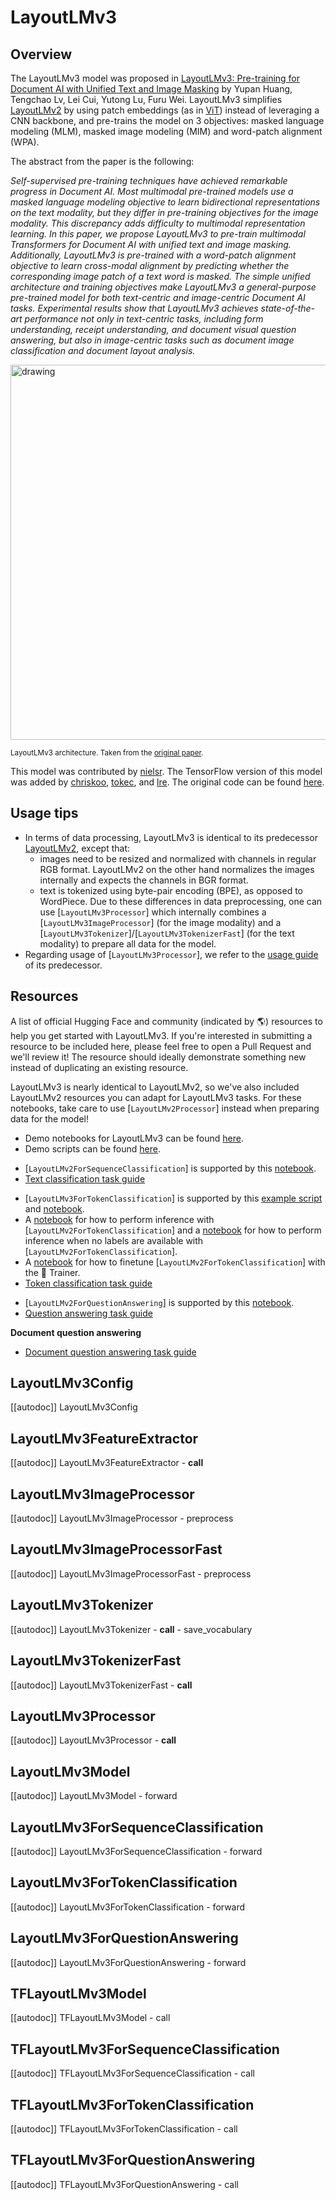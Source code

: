 <!--Copyright 2022 The HuggingFace Team. All rights reserved.

Licensed under the Apache License, Version 2.0 (the "License"); you may not use this file except in compliance with
the License. You may obtain a copy of the License at

http://www.apache.org/licenses/LICENSE-2.0

Unless required by applicable law or agreed to in writing, software distributed under the License is distributed on
an "AS IS" BASIS, WITHOUT WARRANTIES OR CONDITIONS OF ANY KIND, either express or implied. See the License for the
specific language governing permissions and limitations under the License.

⚠️ Note that this file is in Markdown but contain specific syntax for our doc-builder (similar to MDX) that may not be
rendered properly in your Markdown viewer.

-->

# LayoutLMv3

## Overview

The LayoutLMv3 model was proposed in [LayoutLMv3: Pre-training for Document AI with Unified Text and Image Masking](https://huggingface.co/papers/2204.08387) by Yupan Huang, Tengchao Lv, Lei Cui, Yutong Lu, Furu Wei.
LayoutLMv3 simplifies [LayoutLMv2](layoutlmv2) by using patch embeddings (as in [ViT](vit)) instead of leveraging a CNN backbone, and pre-trains the model on 3 objectives: masked language modeling (MLM), masked image modeling (MIM)
and word-patch alignment (WPA).

The abstract from the paper is the following:

*Self-supervised pre-training techniques have achieved remarkable progress in Document AI. Most multimodal pre-trained models use a masked language modeling objective to learn bidirectional representations on the text modality, but they differ in pre-training objectives for the image modality. This discrepancy adds difficulty to multimodal representation learning. In this paper, we propose LayoutLMv3 to pre-train multimodal Transformers for Document AI with unified text and image masking. Additionally, LayoutLMv3 is pre-trained with a word-patch alignment objective to learn cross-modal alignment by predicting whether the corresponding image patch of a text word is masked. The simple unified architecture and training objectives make LayoutLMv3 a general-purpose pre-trained model for both text-centric and image-centric Document AI tasks. Experimental results show that LayoutLMv3 achieves state-of-the-art performance not only in text-centric tasks, including form understanding, receipt understanding, and document visual question answering, but also in image-centric tasks such as document image classification and document layout analysis.*

<img src="https://huggingface.co/datasets/huggingface/documentation-images/resolve/main/layoutlmv3_architecture.png"
alt="drawing" width="600"/>

<small> LayoutLMv3 architecture. Taken from the <a href="https://huggingface.co/papers/2204.08387">original paper</a>. </small>

This model was contributed by [nielsr](https://huggingface.co/nielsr). The TensorFlow version of this model was added by [chriskoo](https://huggingface.co/chriskoo), [tokec](https://huggingface.co/tokec), and [lre](https://huggingface.co/lre). The original code can be found [here](https://github.com/microsoft/unilm/tree/master/layoutlmv3).

## Usage tips

- In terms of data processing, LayoutLMv3 is identical to its predecessor [LayoutLMv2](layoutlmv2), except that:
    - images need to be resized and normalized with channels in regular RGB format. LayoutLMv2 on the other hand normalizes the images internally and expects the channels in BGR format.
    - text is tokenized using byte-pair encoding (BPE), as opposed to WordPiece.
  Due to these differences in data preprocessing, one can use [`LayoutLMv3Processor`] which internally combines a [`LayoutLMv3ImageProcessor`] (for the image modality) and a [`LayoutLMv3Tokenizer`]/[`LayoutLMv3TokenizerFast`] (for the text modality) to prepare all data for the model.
- Regarding usage of [`LayoutLMv3Processor`], we refer to the [usage guide](layoutlmv2#usage-layoutlmv2processor) of its predecessor.

## Resources

A list of official Hugging Face and community (indicated by 🌎) resources to help you get started with LayoutLMv3. If you're interested in submitting a resource to be included here, please feel free to open a Pull Request and we'll review it! The resource should ideally demonstrate something new instead of duplicating an existing resource.

<Tip>

LayoutLMv3 is nearly identical to LayoutLMv2, so we've also included LayoutLMv2 resources you can adapt for LayoutLMv3 tasks. For these notebooks, take care to use [`LayoutLMv2Processor`] instead when preparing data for the model!

</Tip>

- Demo notebooks for LayoutLMv3 can be found [here](https://github.com/NielsRogge/Transformers-Tutorials/tree/master/LayoutLMv3).
- Demo scripts can be found [here](https://github.com/huggingface/transformers-research-projects/tree/main/layoutlmv3).

<PipelineTag pipeline="text-classification"/>

- [`LayoutLMv2ForSequenceClassification`] is supported by this [notebook](https://colab.research.google.com/github/NielsRogge/Transformers-Tutorials/blob/master/LayoutLMv2/RVL-CDIP/Fine_tuning_LayoutLMv2ForSequenceClassification_on_RVL_CDIP.ipynb).
- [Text classification task guide](../tasks/sequence_classification)

<PipelineTag pipeline="token-classification"/>

- [`LayoutLMv3ForTokenClassification`] is supported by this [example script](https://github.com/huggingface/transformers-research-projects/tree/main/layoutlmv3) and [notebook](https://colab.research.google.com/github/NielsRogge/Transformers-Tutorials/blob/master/LayoutLMv3/Fine_tune_LayoutLMv3_on_FUNSD_(HuggingFace_Trainer).ipynb).
- A [notebook](https://colab.research.google.com/github/NielsRogge/Transformers-Tutorials/blob/master/LayoutLMv2/FUNSD/Inference_with_LayoutLMv2ForTokenClassification.ipynb) for how to perform inference with [`LayoutLMv2ForTokenClassification`] and a [notebook](https://colab.research.google.com/github/NielsRogge/Transformers-Tutorials/blob/master/LayoutLMv2/FUNSD/True_inference_with_LayoutLMv2ForTokenClassification_%2B_Gradio_demo.ipynb) for how to perform inference when no labels are available with [`LayoutLMv2ForTokenClassification`].
- A [notebook](https://colab.research.google.com/github/NielsRogge/Transformers-Tutorials/blob/master/LayoutLMv2/FUNSD/Fine_tuning_LayoutLMv2ForTokenClassification_on_FUNSD_using_HuggingFace_Trainer.ipynb) for how to finetune [`LayoutLMv2ForTokenClassification`] with the 🤗 Trainer.
- [Token classification task guide](../tasks/token_classification)

<PipelineTag pipeline="question-answering"/>

- [`LayoutLMv2ForQuestionAnswering`] is supported by this [notebook](https://colab.research.google.com/github/NielsRogge/Transformers-Tutorials/blob/master/LayoutLMv2/DocVQA/Fine_tuning_LayoutLMv2ForQuestionAnswering_on_DocVQA.ipynb).
- [Question answering task guide](../tasks/question_answering)

**Document question answering**
- [Document question answering task guide](../tasks/document_question_answering)

## LayoutLMv3Config

[[autodoc]] LayoutLMv3Config

## LayoutLMv3FeatureExtractor

[[autodoc]] LayoutLMv3FeatureExtractor
    - __call__

## LayoutLMv3ImageProcessor

[[autodoc]] LayoutLMv3ImageProcessor
    - preprocess

## LayoutLMv3ImageProcessorFast

[[autodoc]] LayoutLMv3ImageProcessorFast
    - preprocess

## LayoutLMv3Tokenizer

[[autodoc]] LayoutLMv3Tokenizer
    - __call__
    - save_vocabulary

## LayoutLMv3TokenizerFast

[[autodoc]] LayoutLMv3TokenizerFast
    - __call__

## LayoutLMv3Processor

[[autodoc]] LayoutLMv3Processor
    - __call__

<frameworkcontent>
<pt>

## LayoutLMv3Model

[[autodoc]] LayoutLMv3Model
    - forward

## LayoutLMv3ForSequenceClassification

[[autodoc]] LayoutLMv3ForSequenceClassification
    - forward

## LayoutLMv3ForTokenClassification

[[autodoc]] LayoutLMv3ForTokenClassification
    - forward

## LayoutLMv3ForQuestionAnswering

[[autodoc]] LayoutLMv3ForQuestionAnswering
    - forward

</pt>
<tf>

## TFLayoutLMv3Model

[[autodoc]] TFLayoutLMv3Model
    - call

## TFLayoutLMv3ForSequenceClassification

[[autodoc]] TFLayoutLMv3ForSequenceClassification
    - call

## TFLayoutLMv3ForTokenClassification

[[autodoc]] TFLayoutLMv3ForTokenClassification
    - call

## TFLayoutLMv3ForQuestionAnswering

[[autodoc]] TFLayoutLMv3ForQuestionAnswering
    - call

</tf>
</frameworkcontent>
